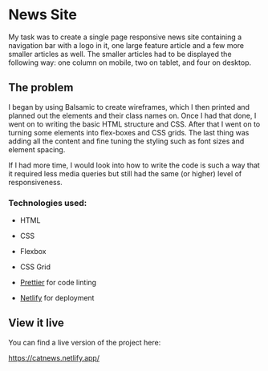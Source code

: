 # News Site

My task was to create a single page responsive news site containing a navigation bar with a logo in it, one large feature article and a few more smaller articles as well. The smaller articles had to be displayed the following way: one column on mobile, two on tablet, and four on desktop.

## The problem

I began by using Balsamic to create wireframes, which I then printed and planned out the elements and their class names on. Once I had that done, I went on to writing the basic HTML structure and CSS. After that I went on to turning some elements into flex-boxes and CSS grids. The last thing was adding all the content and fine tuning the styling such as font sizes and element spacing.

If I had more time, I would look into how to write the code is such a way that it required less media queries but still had the same (or higher) level of responsiveness.

### Technologies used:

- HTML
- CSS
- Flexbox
- CSS Grid

- [Prettier](https://www.prettier.io/) for code linting
- [Netlify](https://www.netlify.com/) for deployment

## View it live

You can find a live version of the project here:

<https://catnews.netlify.app/>
